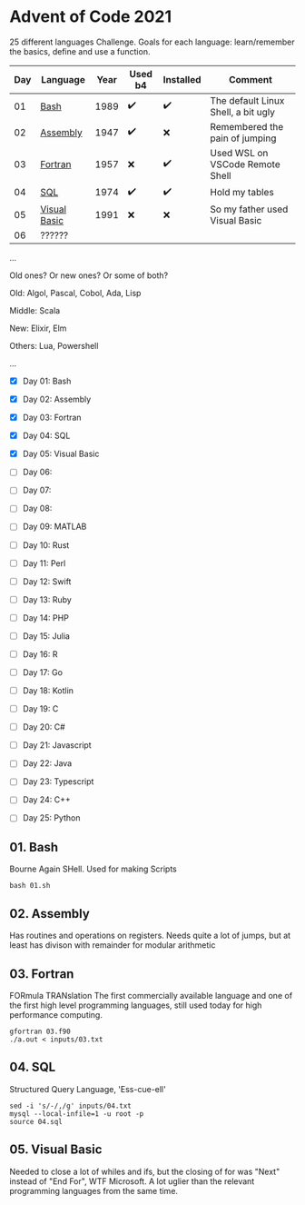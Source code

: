 # Advent of Code 2021

25 different languages Challenge. Goals for each language: learn/remember the basics, define and use a function.

Day | Language                         | Year | Used b4            | Installed          | Comment
----|----------------------------------|------|--------------------|--------------------|------------------------------------
01  | [Bash](#01-bash)                 | 1989 | :heavy_check_mark: | :heavy_check_mark: | The default Linux Shell, a bit ugly
02  | [Assembly](#02-assembly)         | 1947 | :heavy_check_mark: | :x:                | Remembered the pain of jumping
03  | [Fortran](#03-fortran)           | 1957 | :x:                | :heavy_check_mark: | Used WSL on VSCode Remote Shell
04  | [SQL](#04-sql)                   | 1974 | :heavy_check_mark: | :heavy_check_mark: | Hold my tables
05  | [Visual Basic](#05-visual-basic) | 1991 | :x:                | :x:                | So my father used Visual Basic
06  | ??????


...

Old ones? Or new ones? Or some of both?

Old: Algol, Pascal, Cobol, Ada, Lisp

Middle: Scala

New: Elixir, Elm

Others: Lua, Powershell

...


- [x] Day 01: Bash
- [x] Day 02: Assembly
- [x] Day 03: Fortran
- [x] Day 04: SQL
- [x] Day 05: Visual Basic
- [ ] Day 06: 
- [ ] Day 07: 
- [ ] Day 08: 
- [ ] Day 09: MATLAB
- [ ] Day 10: Rust
- [ ] Day 11: Perl
- [ ] Day 12: Swift
- [ ] Day 13: Ruby
- [ ] Day 14: PHP
- [ ] Day 15: Julia
- [ ] Day 16: R
- [ ] Day 17: Go
- [ ] Day 18: Kotlin
- [ ] Day 19: C
- [ ] Day 20: C#
- [ ] Day 21: Javascript
- [ ] Day 22: Java
- [ ] Day 23: Typescript
- [ ] Day 24: C++
- [ ] Day 25: Python


## 01. Bash
Bourne Again SHell. Used for making Scripts
```
bash 01.sh
```

## 02. Assembly
Has routines and operations on registers.
Needs quite a lot of jumps, but at least has divison with remainder for modular arithmetic

## 03. Fortran
FORmula TRANslation
The first commercially available language and one of the first high level programming languages, still used today for high performance computing.
```
gfortran 03.f90
./a.out < inputs/03.txt
```

## 04. SQL
Structured Query Language, 'Ess-cue-ell'
```
sed -i 's/-/,/g' inputs/04.txt
mysql --local-infile=1 -u root -p
source 04.sql
```

## 05. Visual Basic
Needed to close a lot of whiles and ifs, but the closing of for was "Next" instead of "End For", WTF Microsoft.
A lot uglier than the relevant programming languages from the same time.
